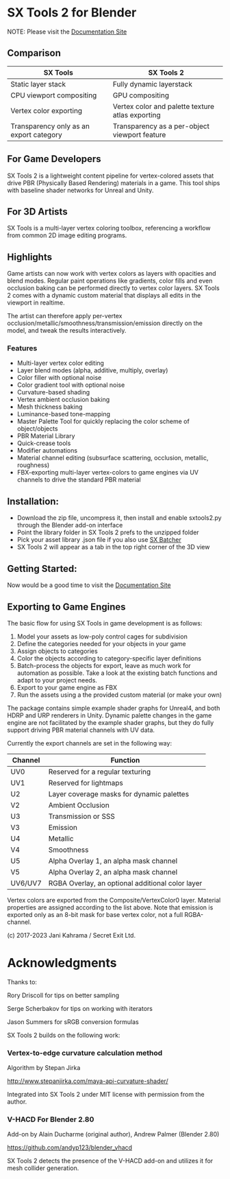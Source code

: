 # SX Tools 2 for Blender
NOTE: Please visit the [Documentation Site](https://secretexit.notion.site/SX-Tools-2-for-Blender-Documentation-1681c68851fb4d018d1f9ec762e5aec9)

## Comparison

SX Tools | SX Tools 2
---------|-------------
Static layer stack | Fully dynamic layerstack
CPU viewport compositing | GPU compositing
Vertex color exporting | Vertex color and palette texture atlas exporting
Transparency only as an export category | Transparency as a per-object viewport feature



## For Game Developers
SX Tools 2 is a lightweight content pipeline for vertex-colored assets that drive PBR (Physically Based Rendering) materials in a game. This tool ships with baseline shader networks for Unreal and Unity.

## For 3D Artists
SX Tools is a multi-layer vertex coloring toolbox, referencing a workflow from common 2D image editing programs.

## Highlights
Game artists can now work with vertex colors as layers with opacities and blend modes. Regular paint operations like gradients, color fills and even occlusion baking can be performed directly to vertex color layers. SX Tools 2 comes with a dynamic custom material that displays all edits in the viewport in realtime.

The artist can therefore apply per-vertex occlusion/metallic/smoothness/transmission/emission directly on the model, and tweak the results interactively.

### Features
- Multi-layer vertex color editing
- Layer blend modes (alpha, additive, multiply, overlay)
- Color filler with optional noise
- Color gradient tool with optional noise
- Curvature-based shading
- Vertex ambient occlusion baking
- Mesh thickness baking
- Luminance-based tone-mapping
- Master Palette Tool for quickly replacing the color scheme of object/objects
- PBR Material Library
- Quick-crease tools
- Modifier automations
- Material channel editing (subsurface scattering, occlusion, metallic, roughness)
- FBX-exporting multi-layer vertex-colors to game engines via UV channels to drive the standard PBR material

## Installation:
- Download the zip file, uncompress it, then install and enable sxtools2.py through the Blender add-on interface
- Point the library folder in SX Tools 2 prefs to the unzipped folder
- Pick your asset library .json file if you also use [SX Batcher](https://github.com/FrandSX/sxbatcher-blender)
- SX Tools 2 will appear as a tab in the top right corner of the 3D view

## Getting Started:
Now would be a good time to visit the [Documentation Site](https://secretexit.notion.site/SX-Tools-2-for-Blender-Documentation-1681c68851fb4d018d1f9ec762e5aec9)

## Exporting to Game Engines
The basic flow for using SX Tools in game development is as follows:
1) Model your assets as low-poly control cages for subdivision
2) Define the categories needed for your objects in your game
3) Assign objects to categories
4) Color the objects according to category-specific layer definitions
5) Batch-process the objects for export, leave as much work for automation as possible. Take a look at the existing batch functions and adapt to your project needs.
6) Export to your game engine as FBX
7) Run the assets using a the provided custom material (or make your own)

The package contains simple example shader graphs for Unreal4, and both HDRP and URP renderers in Unity. Dynamic palette changes in the game engine are not facilitated by the example shader graphs, but they do fully support driving PBR material channels with UV data.

Currently the export channels are set in the following way:

Channel | Function
---------|-------------
UV0 | Reserved for a regular texturing
UV1 | Reserved for lightmaps
U2 | Layer coverage masks for dynamic palettes
V2 | Ambient Occlusion
U3 | Transmission or SSS
V3 | Emission
U4 | Metallic
V4 | Smoothness
U5 | Alpha Overlay 1, an alpha mask channel
V5 | Alpha Overlay 2, an alpha mask channel
UV6/UV7 | RGBA Overlay, an optional additional color layer 

Vertex colors are exported from the Composite/VertexColor0 layer. Material properties are assigned according to the list above.
Note that emission is exported only as an 8-bit mask for base vertex color, not a full RGBA-channel.

(c) 2017-2023 Jani Kahrama / Secret Exit Ltd.


# Acknowledgments

Thanks to:

Rory Driscoll for tips on better sampling

Serge Scherbakov for tips on working with iterators
 
Jason Summers for sRGB conversion formulas


SX Tools 2 builds on the following work:

### Vertex-to-edge curvature calculation method 
Algorithm by Stepan Jirka

http://www.stepanjirka.com/maya-api-curvature-shader/

Integrated into SX Tools 2 under MIT license with permission from the author.

### V-HACD For Blender 2.80
Add-on by Alain Ducharme (original author), Andrew Palmer (Blender 2.80)

https://github.com/andyp123/blender_vhacd

SX Tools 2 detects the presence of the V-HACD add-on and utilizes it for mesh collider generation.

